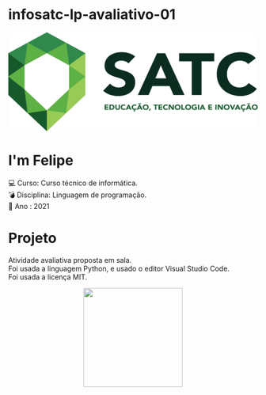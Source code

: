 # infosatc-lp-avaliativo-01
<p align=center>
<img src="logosatc.png" width=600 height=200>
</p>

# I'm Felipe
:computer: Curso: Curso técnico de informática. <br>
:bomb: Disciplina: Linguagem de programação.  <br>
:cherry_blossom: Ano : 2021

# Projeto
Atividade avaliativa proposta em sala.<br>
Foi usada a linguagem Python, e usado o editor Visual Studio Code.<br>
Foi usada a licença MIT.<br>
<p align=center>
<img src="https://tenor.com/view/luffy-smile-luffy-giggle-one-piece-luffy-gif-21582589.gif" width=200 height=200 /> </p>

